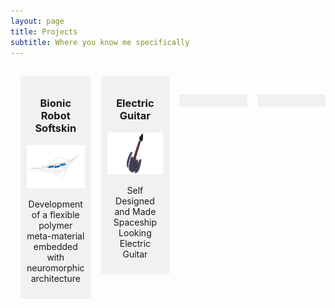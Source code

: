 ```yaml
---
layout: page
title: Projects
subtitle: Where you know me specifically
---
```


<div class="row">
  <div class="column">
    <div class="content">
      <h3>Bionic Robot Softskin</h3>
      <a href="/projects/bionic-robot-softskin/"><img src="/img/projects/bionic-robot-softskin.jpg" alt="Bionic Robot Softskin" style="width:100%"></a>
      <p>Development of a flexible polymer meta-material embedded with neuromorphic architecture</p>
    </div>
  </div>
  <div class="column">
    <div class="content">
      <h3>Electric Guitar</h3>
      <a href="/projects/electric-guitar/"><img src="/img/projects/electric-guitar.jpg" alt="Hobbies" style="width:100%"></a>
      <p>Self Designed and Made Spaceship Looking Electric Guitar</p>
    </div>
  </div>
  <div class="column">
    <div class="content">
    </div>
  </div>
  <div class="column">
    <div class="content">
    </div>
  </div>
</div>

<style>

  .row,
  .row > .column {
    padding: 8px;
  }

  .row {
    display: table;
    width: 100%;
  }

  /* Create four equal columns that floats next to each other */
  .column {
    display: table-cell;
    width: 25%;
  }

  /* Content */
  .content {
    background-color: #f1f1f1;
    padding: 10px;
  }

  h3{
    text-align: center;
  }
  
  p{
    text-align: center;
  }

  @media only screen and (max-width: 600px) {
    .column { 
      display: block;
      width: 100%;
    }
  }

</style>